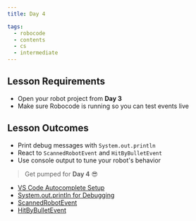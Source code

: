 ```yaml
---
title: Day 4

tags:
  - robocode
  - contents
  - cs
  - intermediate
---
```


## Lesson Requirements

* Open your robot project from **Day 3**
* Make sure Robocode is running so you can test events live

## Lesson Outcomes

* Print debug messages with `System.out.println`
* React to `ScannedRobotEvent` and `HitByBulletEvent`
* Use console output to tune your robot's behavior

> Get pumped for **Day 4** 😎
- [VS Code Autocomplete Setup](/robocode/Day-4/00_vscode_api_setup)
- [System.out.println for Debugging](/robocode/Day-4/01_system_out_debugging)
- [ScannedRobotEvent](/robocode/Day-4/02_scanned_robot_event)
- [HitByBulletEvent](/robocode/Day-4/03_hit_by_bullet_event)
